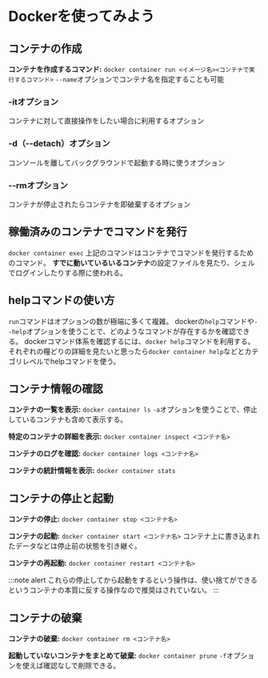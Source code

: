 # Dockerを使ってみよう
## コンテナの作成
**コンテナを作成するコマンド:**
`docker container run <イメージ名><コンテナで実行するコマンド>`
`--name`オプションでコンテナ名を指定することも可能

### -itオプション
コンテナに対して直接操作をしたい場合に利用するオプション
### -d（--detach）オプション
コンソールを離してバックグラウンドで起動する時に使うオプション
### --rmオプション
コンテナが停止されたらコンテナを即破棄するオプション

## 稼働済みのコンテナでコマンドを発行
```docker container exec```
上記のコマンドはコンテナでコマンドを発行するためのコマンド。
**すでに動いているいるコンテナ**の設定ファイルを見たり、シェルでログインしたりする際に使われる。

## helpコマンドの使い方
`run`コマンドはオプションの数が極端に多くて複雑。
dockerの`help`コマンドや`--help`オプションを使うことで、どのようなコマンドが存在するかを確認できる。
dockerコマンド体系を確認するには、`docker help`コマンドを利用する。
それぞれの糧どりの詳細を見たいと思ったら`docker container help`などとカテゴリレベルでhelpコマンドを使う。

## コンテナ情報の確認

**コンテナの一覧を表示:**
`docker container ls`
`-a`オプションを使うことで、停止しているコンテナも含めて表示する。

**特定のコンテナの詳細を表示:**
`docker container inspect <コンテナ名>`

**コンテナのログを確認:**
`docker container logs <コンテナ名>`

**コンテナの統計情報を表示:**
`docker container stats`

## コンテナの停止と起動
**コンテナの停止:**
`docker container stop <コンテナ名>`

**コンテナの起動:**
`docker container start <コンテナ名>`
コンテナ上に書き込まれたデータなどは停止前の状態を引き継ぐ。

**コンテナの再起動:**
`docker container restart <コンテナ名>`

:::note alert
これらの停止してから起動をするという操作は、使い捨てができるというコンテナの本質に反する操作なので推奨はされていない。
:::

## コンテナの破棄
**コンテナの破棄:**
`docker container rm <コンテナ名>`

**起動していないコンテナをまとめて破棄:**
`docker container prune`
`-f`オプションを使えば確認なしで削除できる。

